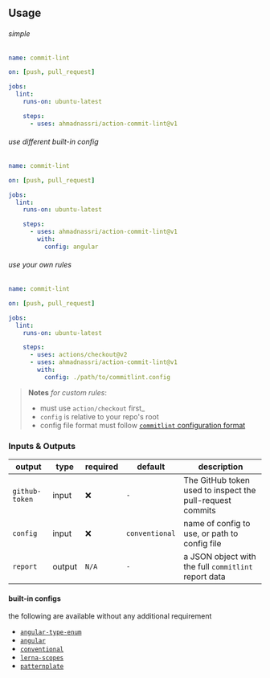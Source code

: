 
## Usage

###### simple

```yaml
name: commit-lint

on: [push, pull_request]

jobs:
  lint:
    runs-on: ubuntu-latest

    steps:
      - uses: ahmadnassri/action-commit-lint@v1
```

###### use different built-in config

```yaml
name: commit-lint

on: [push, pull_request]

jobs:
  lint:
    runs-on: ubuntu-latest

    steps:
      - uses: ahmadnassri/action-commit-lint@v1
        with:
          config: angular
```

###### use your own rules

```yaml
name: commit-lint

on: [push, pull_request]

jobs:
  lint:
    runs-on: ubuntu-latest

    steps:
      - uses: actions/checkout@v2
      - uses: ahmadnassri/action-commit-lint@v1
        with:
          config: ./path/to/commitlint.config
```

> **Notes** _for custom rules_:
> - must use `action/checkout` first_
> - `config` is relative to your repo's root
> - config file format must follow [`commitlint` configuration format](https://commitlint.js.org/#/reference-configuration)

### Inputs & Outputs

| output         | type   | required | default        | description                                               |
| -------------- | ------ | -------- | -------------- | --------------------------------------------------------- |
| `github-token` | input  | ❌        | `-`            | The GitHub token used to inspect the pull-request commits |
| `config`       | input  | ❌        | `conventional` | name of config to use, or path to config file             |
| `report`       | output | `N/A`    | `-`            | a JSON object with the full `commitlint` report data      |

#### built-in configs

the following are available without any additional requirement

- [`angular-type-enum`](https://github.com/conventional-changelog/commitlint/tree/master/%40commitlint/config-angular-type-enum)
- [`angular`](https://github.com/conventional-changelog/commitlint/tree/master/%40commitlint/config-angular)
- [`conventional`](https://github.com/conventional-changelog/commitlint/tree/master/%40commitlint/config-conventional)
- [`lerna-scopes`](https://github.com/conventional-changelog/commitlint/tree/master/%40commitlint/config-lerna-scopes)
- [`patternplate`](https://github.com/conventional-changelog/commitlint/tree/master/%40commitlint/config-patternplate)


[config]: https://commitlint.js.org/#/concepts-shareable-config

